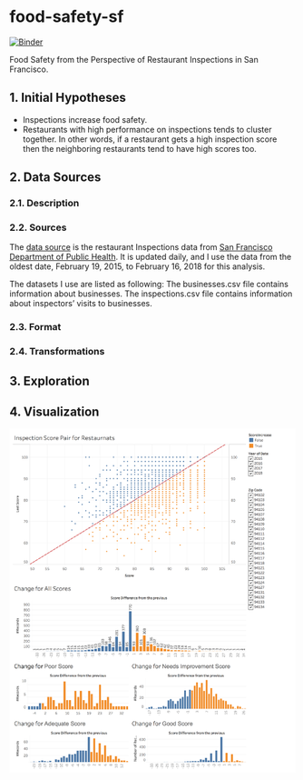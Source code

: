 # food-safety-sf
[![Binder](https://mybinder.org/badge.svg)](https://mybinder.org/v2/gh/3innielee/food-safety-sf/master?filepath=code.ipynb)

Food Safety from the Perspective of Restaurant Inspections in San Francisco.

## 1. Initial Hypotheses
* Inspections increase food safety.
* Restaurants with high performance on inspections tends to cluster together. In other words, if a restaurant gets a high inspection score then the neighboring restaurants tend to have high scores too.

## 2. Data Sources
### 2.1. Description
### 2.2. Sources
The [data source](https://extxfer.sfdph.org/) is the restaurant Inspections data from [San Francisco Department of Public Health](https://www.sfdph.org/). It is updated daily, and I use the data from the oldest date, February 19, 2015, to February 16, 2018 for this analysis.

The datasets I use are listed as following:
The businesses.csv file contains information about businesses. 
The inspections.csv file contains information about inspectors’ visits to businesses. 



### 2.3. Format
### 2.4. Transformations
## 3. Exploration

## 4. Visualization
![made with Tableau](https://github.com/3innielee/food-safety-sf/blob/master/resource/viz1.png)
